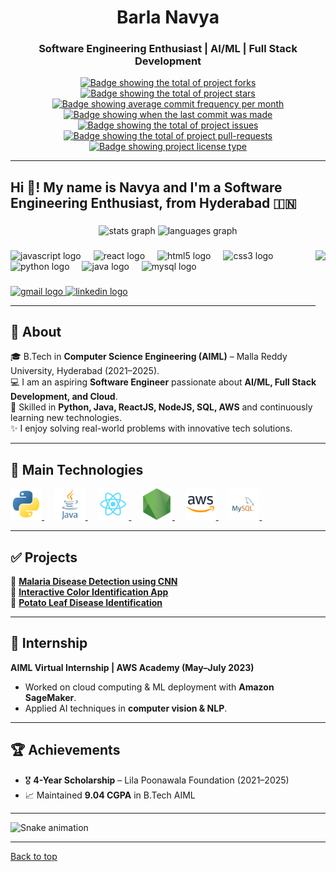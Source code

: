 <div align="center" id="top">
  

  
</div>

<div align="center">
  <h1>Barla Navya</h1>
  <h3>Software Engineering Enthusiast | AI/ML | Full Stack Development</h3>
</div>

<p align="center">
  <a href="https://github.com/barlanavya?tab=repositories" target="_blank">
    <img src="https://img.shields.io/github/forks/barlanavya?style=flat" alt="Badge showing the total of project forks"/>
  </a>

  <a href="https://github.com/barlanavya" target="_blank">
    <img src="https://img.shields.io/github/stars/barlanavya?style=flat" alt="Badge showing the total of project stars"/>
  </a>

  <a href="https://github.com/barlanavya" target="_blank">
    <img src="https://img.shields.io/github/commit-activity/m/barlanavya?style=flat" alt="Badge showing average commit frequency per month"/>
  </a>

  <a href="https://github.com/barlanavya" target="_blank">
    <img src="https://img.shields.io/github/last-commit/barlanavya?style=flat" alt="Badge showing when the last commit was made"/>
  </a>

  <a href="https://github.com/barlanavya" target="_blank">
    <img src="https://img.shields.io/github/issues/barlanavya?style=flat" alt="Badge showing the total of project issues"/>
  </a>

  <a href="https://github.com/barlanavya" target="_blank">
    <img src="https://img.shields.io/github/issues-pr/barlanavya?style=flat" alt="Badge showing the total of project pull-requests"/>
  </a>

  <a href="https://github.com/barlanavya" target="_blank">
    <img alt="Badge showing project license type" src="https://img.shields.io/github/license/maurodesouza/profile-readme-generator?color=f85149">
  </a>
</p>

---

<h2 align="left">Hi 👋! My name is Navya and I'm a Software Engineering Enthusiast, from Hyderabad 🇮🇳</h2>

###

<div align="center">
  <img src="https://github-readme-stats.vercel.app/api?username=barlanavya&hide_title=false&hide_rank=false&show_icons=true&include_all_commits=true&count_private=true&disable_animations=false&theme=dracula&locale=en&hide_border=false" height="150" alt="stats graph"  />
  <img src="https://github-readme-stats.vercel.app/api/top-langs?username=barlanavya&locale=en&hide_title=false&layout=compact&card_width=320&langs_count=5&theme=dracula&hide_border=false" height="150" alt="languages graph"  />
</div>

###

<img align="right" height="150" src="https://i.imgflip.com/65efzo.gif"  />

###

<div align="left">
  <img src="https://cdn.jsdelivr.net/gh/devicons/devicon/icons/javascript/javascript-original.svg" height="30" alt="javascript logo"  />
  <img width="12" />
  <img src="https://cdn.jsdelivr.net/gh/devicons/devicon/icons/react/react-original.svg" height="30" alt="react logo"  />
  <img width="12" />
  <img src="https://cdn.jsdelivr.net/gh/devicons/devicon/icons/html5/html5-original.svg" height="30" alt="html5 logo"  />
  <img width="12" />
  <img src="https://cdn.jsdelivr.net/gh/devicons/devicon/icons/css3/css3-original.svg" height="30" alt="css3 logo"  />
  <img width="12" />
  <img src="https://cdn.jsdelivr.net/gh/devicons/devicon/icons/python/python-original.svg" height="30" alt="python logo"  />
  <img width="12" />
  <img src="https://cdn.jsdelivr.net/gh/devicons/devicon/icons/java/java-original.svg" height="30" alt="java logo"  />
  <img width="12" />
  <img src="https://cdn.jsdelivr.net/gh/devicons/devicon/icons/mysql/mysql-original.svg" height="30" alt="mysql logo"  />
</div>

###

<div align="left">
  <a href="mailto:navyabarla38@gmail.com">
    <img src="https://img.shields.io/static/v1?message=Gmail&logo=gmail&label=&color=D14836&logoColor=white&labelColor=&style=for-the-badge" height="35" alt="gmail logo"  />
  </a>
  <a href="https://www.linkedin.com/in/navya-barla-07577025b/">
    <img src="https://img.shields.io/static/v1?message=LinkedIn&logo=linkedin&label=&color=0077B5&logoColor=white&labelColor=&style=for-the-badge" height="35" alt="linkedin logo"  />
  </a>
</div>

---

## :dart: About ##

🎓 B.Tech in **Computer Science Engineering (AIML)** – Malla Reddy University, Hyderabad (2021–2025).  
💻 I am an aspiring **Software Engineer** passionate about **AI/ML, Full Stack Development, and Cloud**.  
🚀 Skilled in **Python, Java, ReactJS, NodeJS, SQL, AWS** and continuously learning new technologies.  
✨ I enjoy solving real-world problems with innovative tech solutions.  

---

## :rocket: Main Technologies ##

<a href="https://www.python.org">
  <img width="50" title="Python" alt="Python Logo" src="https://raw.githubusercontent.com/github/explore/master/topics/python/python.png">
</a> &#xa0; &#xa0;

<a href="https://www.java.com">
  <img width="50" title="Java" alt="Java Logo" src="https://raw.githubusercontent.com/github/explore/master/topics/java/java.png">
</a> &#xa0; &#xa0;

<a href="https://react.dev">
  <img width="50" title="ReactJS" alt="React Logo" src="https://raw.githubusercontent.com/github/explore/master/topics/react/react.png">
</a> &#xa0; &#xa0;

<a href="https://nodejs.org">
  <img width="50" title="NodeJS" alt="NodeJS Logo" src="https://raw.githubusercontent.com/github/explore/master/topics/nodejs/nodejs.png">
</a> &#xa0; &#xa0;

<a href="https://aws.amazon.com">
  <img width="50" title="AWS" alt="AWS Logo" src="https://raw.githubusercontent.com/github/explore/master/topics/aws/aws.png">
</a> &#xa0; &#xa0;

<a href="https://www.mysql.com">
  <img width="50" title="MySQL" alt="MySQL Logo" src="https://raw.githubusercontent.com/github/explore/master/topics/mysql/mysql.png">
</a> &#xa0; &#xa0;

---

## :white_check_mark: Projects ##

🔬 [**Malaria Disease Detection using CNN**](https://github.com/barlanavya/MALARIA-DISEASE-DETECTION-USING-DEEP-LEARNING)  
🎨 [**Interactive Color Identification App**](https://github.com/barlanavya/INTERACTIVE-COLOR-IDENTIFICATION-APPLICATION)  
🌱 [**Potato Leaf Disease Identification**](https://github.com/barlanavya/POTATO-LEAF-DISEASE-IDENTIFICATION-USING-DEEP-LEARNING)  

---

## :checkered_flag: Internship ##

**AIML Virtual Internship | AWS Academy (May–July 2023)**  
- Worked on cloud computing & ML deployment with **Amazon SageMaker**.  
- Applied AI techniques in **computer vision & NLP**.  

---

## :trophy: Achievements ##

- 🎖️ **4-Year Scholarship** – Lila Poonawala Foundation (2021–2025)  
- 📈 Maintained **9.04 CGPA** in B.Tech AIML  

---

<img src="https://raw.githubusercontent.com/barlanavya/barlanavya/output/snake.svg" alt="Snake animation" />

---

<a href="#top">Back to top</a>
